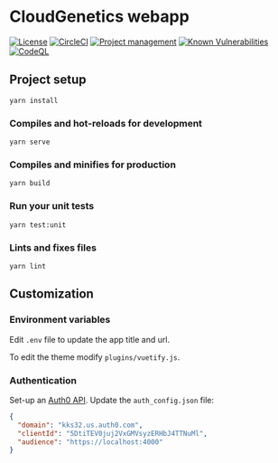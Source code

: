 # CloudGenetics webapp

[![License](https://img.shields.io/badge/license-Apache--2.0-blue.svg)](https://raw.githubusercontent.com/cityscapelabs/cityscape/develop/LICENSE)
[![CircleCI](https://circleci.com/gh/cloudgenetics/webapp.svg?style=svg)](https://circleci.com/gh/cloudgenetics/webapp)
[![Project management](https://img.shields.io/badge/projects-view-ff69b4.svg)](https://github.com/cloudgenetics/webapp/projects/)
[![Known Vulnerabilities](https://snyk.io/test/github/cloudgenetics/webapp/badge.svg?targetFile=package.json)](https://snyk.io/test/github/cloudgenetics/webapp?targetFile=package.json)
[![CodeQL](https://github.com/cloudgenetics/webapp/actions/workflows/codeql-analysis.yml/badge.svg)](https://github.com/cloudgenetics/webapp/actions/workflows/codeql-analysis.yml)


## Project setup
```
yarn install
```

### Compiles and hot-reloads for development
```
yarn serve
```

### Compiles and minifies for production
```
yarn build
```

### Run your unit tests
```
yarn test:unit
```

### Lints and fixes files
```
yarn lint
```

## Customization
### Environment variables

Edit `.env` file to update the app title and url.

To edit the theme modify `plugins/vuetify.js`.

### Authentication
Set-up an [Auth0 API](https://auth0.com/docs/get-started/set-up-apis). Update the `auth_config.json` file:
```json
{
  "domain": "kks32.us.auth0.com",
  "clientId": "5DtiTEV0juj2VxGMVsyzERHbJ4TTNuMl",
  "audience": "https://localhost:4000"
}
```
